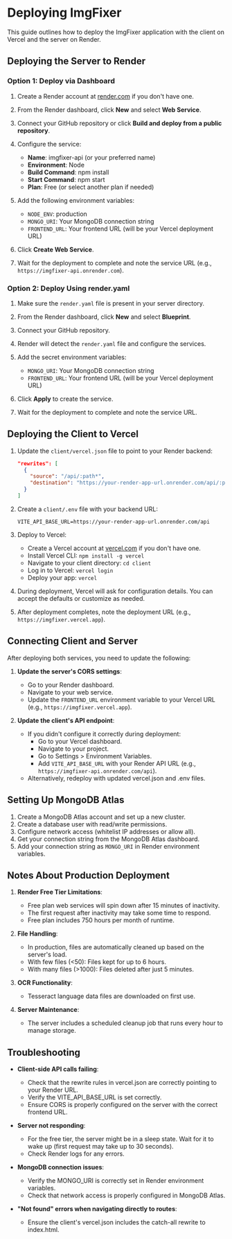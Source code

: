 # Deploying ImgFixer

This guide outlines how to deploy the ImgFixer application with the client on Vercel and the server on Render.

## Deploying the Server to Render

### Option 1: Deploy via Dashboard

1. Create a Render account at [render.com](https://render.com) if you don't have one.

2. From the Render dashboard, click **New** and select **Web Service**.

3. Connect your GitHub repository or click **Build and deploy from a public repository**.

4. Configure the service:
   - **Name**: imgfixer-api (or your preferred name)
   - **Environment**: Node
   - **Build Command**: npm install
   - **Start Command**: npm start
   - **Plan**: Free (or select another plan if needed)

5. Add the following environment variables:
   - `NODE_ENV`: production
   - `MONGO_URI`: Your MongoDB connection string
   - `FRONTEND_URL`: Your frontend URL (will be your Vercel deployment URL)

6. Click **Create Web Service**.

7. Wait for the deployment to complete and note the service URL (e.g., `https://imgfixer-api.onrender.com`).

### Option 2: Deploy Using render.yaml

1. Make sure the `render.yaml` file is present in your server directory.

2. From the Render dashboard, click **New** and select **Blueprint**.

3. Connect your GitHub repository.

4. Render will detect the `render.yaml` file and configure the services.

5. Add the secret environment variables:
   - `MONGO_URI`: Your MongoDB connection string
   - `FRONTEND_URL`: Your frontend URL (will be your Vercel deployment URL)

6. Click **Apply** to create the service.

7. Wait for the deployment to complete and note the service URL.

## Deploying the Client to Vercel

1. Update the `client/vercel.json` file to point to your Render backend:
   ```json
   "rewrites": [
     {
       "source": "/api/:path*",
       "destination": "https://your-render-app-url.onrender.com/api/:path*"
     }
   ]
   ```

2. Create a `client/.env` file with your backend URL:
   ```
   VITE_API_BASE_URL=https://your-render-app-url.onrender.com/api
   ```

3. Deploy to Vercel:
   - Create a Vercel account at [vercel.com](https://vercel.com) if you don't have one.
   - Install Vercel CLI: `npm install -g vercel`
   - Navigate to your client directory: `cd client`
   - Log in to Vercel: `vercel login`
   - Deploy your app: `vercel`

4. During deployment, Vercel will ask for configuration details. You can accept the defaults or customize as needed.

5. After deployment completes, note the deployment URL (e.g., `https://imgfixer.vercel.app`).

## Connecting Client and Server

After deploying both services, you need to update the following:

1. **Update the server's CORS settings**:
   - Go to your Render dashboard.
   - Navigate to your web service.
   - Update the `FRONTEND_URL` environment variable to your Vercel URL (e.g., `https://imgfixer.vercel.app`).

2. **Update the client's API endpoint**:
   - If you didn't configure it correctly during deployment:
     - Go to your Vercel dashboard.
     - Navigate to your project.
     - Go to Settings > Environment Variables.
     - Add `VITE_API_BASE_URL` with your Render API URL (e.g., `https://imgfixer-api.onrender.com/api`).
   - Alternatively, redeploy with updated vercel.json and .env files.

## Setting Up MongoDB Atlas

1. Create a MongoDB Atlas account and set up a new cluster.
2. Create a database user with read/write permissions.
3. Configure network access (whitelist IP addresses or allow all).
4. Get your connection string from the MongoDB Atlas dashboard.
5. Add your connection string as `MONGO_URI` in Render environment variables.

## Notes About Production Deployment

1. **Render Free Tier Limitations**:
   - Free plan web services will spin down after 15 minutes of inactivity.
   - The first request after inactivity may take some time to respond.
   - Free plan includes 750 hours per month of runtime.

2. **File Handling**:
   - In production, files are automatically cleaned up based on the server's load.
   - With few files (<50): Files kept for up to 6 hours.
   - With many files (>1000): Files deleted after just 5 minutes.

3. **OCR Functionality**:
   - Tesseract language data files are downloaded on first use.

4. **Server Maintenance**:
   - The server includes a scheduled cleanup job that runs every hour to manage storage.

## Troubleshooting

- **Client-side API calls failing**: 
  - Check that the rewrite rules in vercel.json are correctly pointing to your Render URL.
  - Verify the VITE_API_BASE_URL is set correctly.
  - Ensure CORS is properly configured on the server with the correct frontend URL.

- **Server not responding**:
  - For the free tier, the server might be in a sleep state. Wait for it to wake up (first request may take up to 30 seconds).
  - Check Render logs for any errors.

- **MongoDB connection issues**:
  - Verify the MONGO_URI is correctly set in Render environment variables.
  - Check that network access is properly configured in MongoDB Atlas.

- **"Not found" errors when navigating directly to routes**:
  - Ensure the client's vercel.json includes the catch-all rewrite to index.html. 